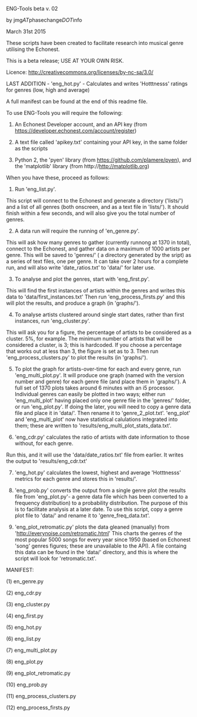 ENG-Tools beta v. 02

by jmg*AT*phasechange*DOT*info

March 31st 2015

These scripts have been created to facilitate research into musical genre utilising the Echonest.

This is a beta release; USE AT YOUR OWN RISK. 

Licence: http://creativecommons.org/licenses/by-nc-sa/3.0/

LAST ADDITION - 'eng_hot.py' - Calculates and writes 'Hotttnesss' ratings for genres (low, high and average)

A full manifest can be found at the end of this readme file. 

To use ENG-Tools you will require the following:

1) An Echonest Developer account, and an API key (from https://developer.echonest.com/account/register)

2) A text file called 'apikey.txt' containing your API key, in the same folder as the scripts

3) Python 2, the 'pyen' library (from https://github.com/plamere/pyen), and the 'matplotlib' library (from http://http://matplotlib.org)

When you have these, proceed as follows:

1) Run 'eng_list.py'. 

This script will connect to the Echonest and generate a directory ('lists/') and a list of all genres (both onscreen, and as a text file in 'lists/'). It should finish within a few seconds, and will also give you the total number of genres. 

2) A data run will require the running of 'en_genre.py'. 

This will ask how many genres to gather (currently runnong at 1370 in total), connect to the Echonest, and gather data on a maximum of 1000 artists per genre. This will be saved to 'genres/' ( a directory generated by the sript) as a series of text files, one per genre. It can take over 2 hours for a complete run, and will also write 'date_ratios.txt' to 'data/' for later use. 

3) To analyse and plot the genres, start with 'eng_first.py'.

This will find the first instances of artists within the genres and writes this data to 'data/first_instances.txt'
Then run 'eng_process_firsts.py' and this will plot the results, and produce a graph (in 'graphs/'). 

4) To analyse artists clustered around single start dates, rather than first instances, run 'eng_cluster.py'. 

This will ask you for a figure, the percentage of artists to be considered as a cluster. 5%, for example. The minimum number of artists that will be considered a cluster, is 3; this is hardcoded. If you choose a percentage that works out at less than 3, the figure is set as to 3. Then run 'eng_process_clusters.py' to plot the results (in 'graphs/'). 

5) To plot the graph for artists-over-time for each and every genre, run 'eng_multi_plot.py'. It will produce one graph (named with the version number and genre) for each genre file (and place them in 'graphs/'). A full set of 1370 plots takes around 6 minutes with an i5 processor. Individual genres can easily be plotted in two ways; either run 'eng_multi_plot' having placed only one genre file in the 'genres/' folder, or run 'eng_plot.py'. If doing the later, you will need to copy a genre data file and place it in 'data/'. Then rename it to 'genre_2_plot.txt'. 'eng_plot' and 'eng_multi_plot' now have statistical calulations integrated into them; these are written to 'results/eng_multi_plot_stats_data.txt'. 

6) 'eng_cdr.py' calculates the ratio of artists with date information to those without, for each genre.

Run this, and it will use the 'data/date_ratios.txt' file from earlier. It writes the output to 'results/eng_cdr.txt'

7) 'eng_hot.py' calculates the lowest, highest and average 'Hotttnesss' metrics for each genre and stores this in 'results/'. 

8) 'eng_prob.py' converts the output from a single genre plot (the results file from 'eng_plot.py'- a genre data file which has been converted to a frequency distribution) to a probability distribution. The purpose of this is to facilitate analysis at a later date. To use this script, copy a genre plot file to 'data/' and rename it to 'genre_freq_data.txt'. 

9) 'eng_plot_retromatic.py' plots the data gleaned (manually) from 'http://everynoise.com/retromatic.html' This charts the genres of the most popular 5000 songs for every year since 1950 (based on Echonest 'song' genres figures; these are unavailable to the API). A file containg this data can be found in the 'data/' directory, and this is where the script will look for 'retromatic.txt'.

MANIFEST: 

(1) en_genre.py

(2) eng_cdr.py

(3) eng_cluster.py

(4) eng_first.py

(5) eng_hot.py

(6) eng_list.py

(7) eng_multi_plot.py

(8) eng_plot.py

(9) eng_plot_retromatic.py

(10) eng_prob.py

(11) eng_process_clusters.py

(12) eng_process_firsts.py
